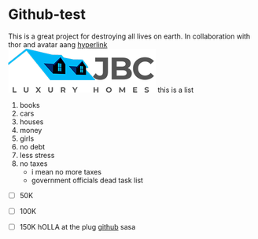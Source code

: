 # Github-test
This is a great project for destroying all lives on earth. In collaboration with thor and avatar aang
[hyperlink](copart.com)
![jbc](Image/JBC_logo.png)
this is a list
1. books
2. cars
3. houses
4. money
5. girls
6. no debt
7. less stress
8. no taxes
   - i mean no more taxes
   - government officials dead
task list
- [ ] 50K
- [ ] 100K
- [ ] 150K
hOLLA at the plug [github](Trimagassi-98)
sasa



